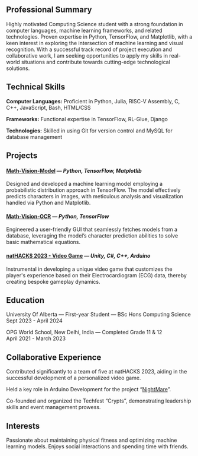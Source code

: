 ## **Professional Summary**

Highly motivated Computing Science student with a strong foundation in computer languages, machine learning frameworks, and related technologies. Proven expertise in Python, TensorFlow, and Matplotlib, with a keen interest in exploring the intersection of machine learning and visual recognition. With a successful track record of project execution and collaborative work, I am seeking opportunities to apply my skills in real-world situations and contribute towards cutting-edge technological solutions.

## **Technical Skills**

**Computer Languages:** Proficient in Python, Julia, RISC-V Assembly, C, C++, JavaScript, Bash, HTML/CSS

**Frameworks:** Functional expertise in TensorFlow, RL-Glue, Django

**Technologies:** Skilled in using Git for version control and MySQL for database management

## **Projects**

#### [**Math-Vision-Model**](https://github.com/BetterThanYou73/tensorflow-math-vision) — ***Python, TensorFlow, Matplotlib***

Designed and developed a machine learning model employing a probabilistic distribution approach in TensorFlow. The model effectively predicts characters in images, with meticulous analysis and visualization handled via Python and Matplotlib.

#### [**Math-Vision-OCR**](https://github.com/BetterThanYou73/math-vision) **—** *Python, TensorFlow*

Engineered a user-friendly GUI that seamlessly fetches models from a database, leveraging the model’s character prediction abilities to solve basic mathematical equations.

#### [**natHACKS 2023 \- Video Game**](https://github.com/GOATMaxwellN/Nightmares) — ***Unity, C\#, C++, Arduino***

Instrumental in developing a unique video game that customizes the player's experience based on their Electrocardiogram (ECG) data, thereby creating bespoke gameplay dynamics.

## **Education**

University Of Alberta **—** First-year Student **—**  BSc Hons Computing Science  
Sept 2023 - April 2024

OPG World School, New Delhi, India **—** Completed Grade 11 & 12   
April 2021 - March 2023

## **Collaborative Experience**

Contributed significantly to a team of five at natHACKS 2023, aiding in the successful development of a personalized video game.

Held a key role in Arduino Development for the project “[NightMare](https://github.com/GOATMaxwellN/Nightmares)”.

Co-founded and organized the Techfest “Crypts”, demonstrating leadership skills and event management prowess.

## **Interests**

Passionate about maintaining physical fitness and optimizing machine learning models. Enjoys social interactions and spending time with friends.
